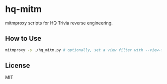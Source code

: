 # hq-mitm

mitmproxy scripts for HQ Trivia reverse engineering.

## How to Use

```sh
mitmproxy -s ./hq_mitm.py # optionally, set a view filter with --view-filter '~d hype.space'
```

## License

MIT